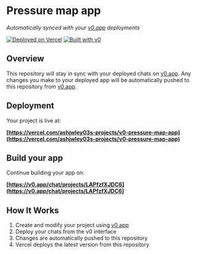 # Pressure map app

*Automatically synced with your [v0.app](https://v0.app) deployments*

[![Deployed on Vercel](https://img.shields.io/badge/Deployed%20on-Vercel-black?style=for-the-badge&logo=vercel)](https://vercel.com/ashjwley03s-projects/v0-pressure-map-app)
[![Built with v0](https://img.shields.io/badge/Built%20with-v0.app-black?style=for-the-badge)](https://v0.app/chat/projects/LAPfzfXJDC6)

## Overview

This repository will stay in sync with your deployed chats on [v0.app](https://v0.app).
Any changes you make to your deployed app will be automatically pushed to this repository from [v0.app](https://v0.app).

## Deployment

Your project is live at:

**[https://vercel.com/ashjwley03s-projects/v0-pressure-map-app](https://vercel.com/ashjwley03s-projects/v0-pressure-map-app)**

## Build your app

Continue building your app on:

**[https://v0.app/chat/projects/LAPfzfXJDC6](https://v0.app/chat/projects/LAPfzfXJDC6)**

## How It Works

1. Create and modify your project using [v0.app](https://v0.app)
2. Deploy your chats from the v0 interface
3. Changes are automatically pushed to this repository
4. Vercel deploys the latest version from this repository